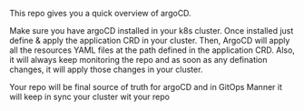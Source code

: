 This repo gives you a quick overview of argoCD.

Make sure you have argoCD installed in your k8s cluster. Once installed just define & apply the application CRD in your cluster.
Then, ArgoCD will apply all the resources YAML files at the path defined in the application CRD. Also, it will always keep monitoring the repo and as soon as any defination changes, it will apply those changes in your cluster. 

Your repo will be final source of truth for argoCD and in GitOps Manner it will keep in sync your cluster wit your repo
